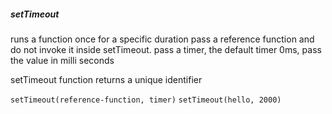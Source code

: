 <h5>setTimeout</h5>
runs a function once for a specific duration
pass a reference function and do not invoke it inside setTimeout.
pass a timer, the default timer 0ms, pass the value in milli seconds
</p>
<p>setTimeout function returns a unique identifier</p>
<code>setTimeout(reference-function, timer)</code>
<code>setTimeout(hello, 2000)</code>
